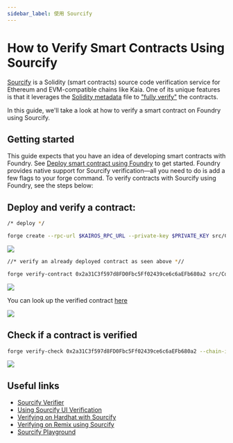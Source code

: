 ```yaml
---
sidebar_label: 使用 Sourcify
---
```


# How to Verify Smart Contracts Using Sourcify

[Sourcify](sourcify.dev) is a Solidity (smart contracts) source code verification service for Ethereum and EVM-compatible chains like Kaia. One of its unique features is that it leverages the [Solidity metadata](https://docs.sourcify.dev/docs/metadata/) file to ["fully verify"](https://docs.sourcify.dev/docs/full-vs-partial-match/) the contracts.

In this guide, we'll take a look at how to verify a smart contract on Foundry using Sourcify. 

## Getting started

This guide expects that you have an idea of developing smart contracts with Foundry. See [Deploy smart contract using Foundry](../deploy/foundry.md) to get started. Foundry provides native support for Sourcify verification—all you need to do is add a few flags to your forge command. To verify contracts with Sourcify using Foundry, see the steps below:

## Deploy and verify a contract:

```bash
/* deploy */

forge create --rpc-url $KAIROS_RPC_URL --private-key $PRIVATE_KEY src/Counter.sol:Counter --broadcast 
```

![](/img/build/smart-contracts/verify/sourcify-deploy.png)

```bash
//* verify an already deployed contract as seen above *//

forge verify-contract 0x2a31C3f597d8FD0Fbc5Ff02439ce6c6aEFb680a2 src/Counter.sol:Counter --chain-id 1001 --verifier sourcify  --verifier-url https://sourcify.dev/server/ 
```

![](/img/build/smart-contracts/verify/sourcify-verify.png)

You can look up the verified contract [here](https://sourcify.dev/#/lookup/0x2a31C3f597d8FD0Fbc5Ff02439ce6c6aEFb680a2)

![](/img/build/smart-contracts/verify/sourcify-lookup-verify.png)

## Check if a contract is verified

```bash
forge verify-check 0x2a31C3f597d8FD0Fbc5Ff02439ce6c6aEFb680a2 --chain-id 1001 --verifier sourcify
```

![](/img/build/smart-contracts/verify/sourcify-verify.png)

## Useful links

- [Sourcify Verifier](https://sourcify.dev/#/verifier)
- [Using Sourcify UI Verification](https://docs.sourcify.dev/docs/how-to-verify/#using-the-ui-legacy)
- [Verifying on Hardhat with Sourcify](https://docs.sourcify.dev/docs/how-to-verify/#hardhat)
- [Verifying on Remix using Sourcify](https://docs.sourcify.dev/docs/how-to-verify/#remix-plugin)
- [Sourcify Playground](https://playground.sourcify.dev/)
